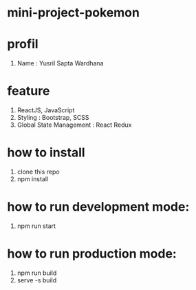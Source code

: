 # mini-project-pokemon

# profil
1. Name : Yusril Sapta Wardhana

# feature
1. ReactJS, JavaScript
2. Styling : Bootstrap, SCSS
3. Global State Management : React Redux

# how to install
1. clone this repo
2. npm install

# how to run development mode:
1. npm run start

# how to run production mode:
1. npm run build
2. serve -s build